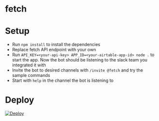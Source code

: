 # fetch

# Setup

- Run `npm install` to install the dependencies
- Replace fetch API endpoint with your own
- Run `API_KEY=<your-api-key> APP_ID=<your-airtable-app-id> node .` to start the app. Now the bot should be listening to the slack team you integrated it with
- Invite the bot to desired channels with `/invite @fetch` and try the sample commands
- Start with `help` in the channel the bot is listening to

# Deploy

[![Deploy](https://www.herokucdn.com/deploy/button.svg)](https://heroku.com/deploy)
